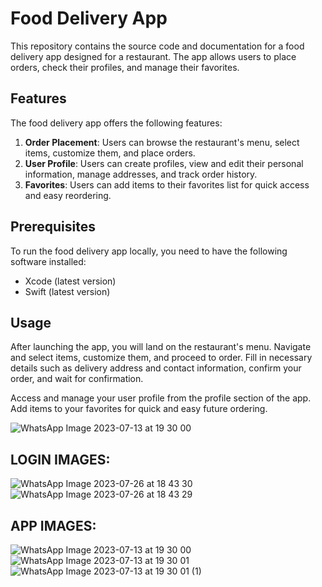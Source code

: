 # Food Delivery App

This repository contains the source code and documentation for a food delivery app designed for a restaurant. The app allows users to place orders, check their profiles, and manage their favorites.

## Features

The food delivery app offers the following features:

1. **Order Placement**: Users can browse the restaurant's menu, select items, customize them, and place orders.
2. **User Profile**: Users can create profiles, view and edit their personal information, manage addresses, and track order history.
3. **Favorites**: Users can add items to their favorites list for quick access and easy reordering.

## Prerequisites

To run the food delivery app locally, you need to have the following software installed:

- Xcode (latest version)
- Swift (latest version)

## Usage

After launching the app, you will land on the restaurant's menu. Navigate and select items, customize them, and proceed to order. Fill in necessary details such as delivery address and contact information, confirm your order, and wait for confirmation.

Access and manage your user profile from the profile section of the app. Add items to your favorites for quick and easy future ordering.


![WhatsApp Image 2023-07-13 at 19 30 00](https://github.com/RomRaviv/FoodAppIOS/assets/88636798/44e42eb4-d02f-42b8-b2f9-6c10a0cccbb7)



## LOGIN IMAGES:
![WhatsApp Image 2023-07-26 at 18 43 30](https://github.com/RomRaviv/FoodAppIOS/assets/88636798/065241e3-35c7-4f7a-b506-27cf67049c75)
![WhatsApp Image 2023-07-26 at 18 43 29](https://github.com/RomRaviv/FoodAppIOS/assets/88636798/3c3bcc07-fdfe-40eb-8065-d1cec5e395ec)


## APP IMAGES:
![WhatsApp Image 2023-07-13 at 19 30 00](https://github.com/RomRaviv/FoodAppIOS/assets/88636798/e9313e1b-c2a0-4128-bc61-000a5c7d579a)
![WhatsApp Image 2023-07-13 at 19 30 01](https://github.com/RomRaviv/FoodAppIOS/assets/88636798/97cba772-648b-47c5-971b-e50118da9f16)
![WhatsApp Image 2023-07-13 at 19 30 01 (1)](https://github.com/RomRaviv/FoodAppIOS/assets/88636798/54bfbc36-483f-45e6-9167-9c2d9519115f)
